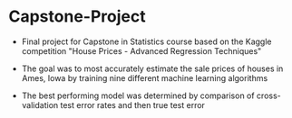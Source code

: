 # Capstone-Project

* Final project for Capstone in Statistics course based on the Kaggle competition "House Prices - Advanced Regression Techniques"

* The goal was to most accurately estimate the sale prices of houses in Ames, Iowa by training nine different machine learning algorithms

* The best performing model was determined by comparison of cross-validation test error rates and then true test error
